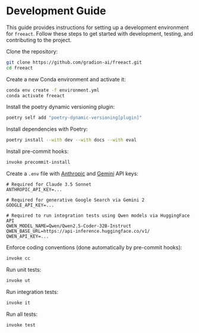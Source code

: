# Development Guide

This guide provides instructions for setting up a development environment for `freeact`. Follow these steps to get started with development, testing, and contributing to the project.

Clone the repository:

```bash
git clone https://github.com/gradion-ai/freeact.git
cd freeact
```

Create a new Conda environment and activate it:

```bash
conda env create -f environment.yml
conda activate freeact
```

Install the poetry dynamic versioning plugin:

```bash
poetry self add "poetry-dynamic-versioning[plugin]"
```

Install dependencies with Poetry:

```bash
poetry install --with dev --with docs --with eval
```

Install pre-commit hooks:

```bash
invoke precommit-install
```

Create a `.env` file with [Anthropic](https://console.anthropic.com/settings/keys) and [Gemini](https://aistudio.google.com/app/apikey) API keys:

```env title=".env"
# Required for Claude 3.5 Sonnet
ANTHROPIC_API_KEY=...

# Required for generative Google Search via Gemini 2
GOOGLE_API_KEY=...

# Required to run integration tests using Qwen models via HuggingFace API
QWEN_MODEL_NAME=Qwen/Qwen2.5-Coder-32B-Instruct
QWEN_BASE_URL=https://api-inference.huggingface.co/v1/
QWEN_API_KEY=...
```

Enforce coding conventions (done automatically by pre-commit hooks):

```bash
invoke cc
```

Run unit tests:

```bash
invoke ut
```

Run integration tests:

```bash
invoke it
```

Run all tests:

```bash
invoke test
```
